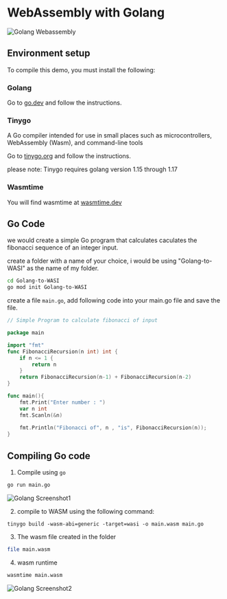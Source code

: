 # WebAssembly with Golang

![Golang Webassembly](https://raw.githubusercontent.com/jnyfah/enarx.github.io/main/static/img/tutorial/golang-wasi.jpg)

## Environment setup

To compile this demo, you must install the following:

### Golang

Go to [go.dev](https://go.dev/) and follow the instructions.

### Tinygo

A Go compiler intended for use in small places such as microcontrollers, WebAssembly (Wasm), and command-line tools

Go to [tinygo.org](https://tinygo.org/getting-started/install/) and follow the instructions.

please note: Tinygo requires golang version 1.15 through 1.17

### Wasmtime

You will find wasmtime at [wasmtime.dev](https://wasmtime.dev/)

## Go Code

we would create a simple Go program that calculates caculates the fibonacci sequence of an integer input.

create a folder with a name of your choice, i would be using "Golang-to-WASI" as the name of my folder.

```bash
cd Golang-to-WASI
go mod init Golang-to-WASI
```
create a file `main.go`, add following code into your main.go file and save the file.

```go
// Simple Program to calculate fibonacci of input

package main

import "fmt"
func FibonacciRecursion(n int) int {
    if n <= 1 {
        return n
    }
    return FibonacciRecursion(n-1) + FibonacciRecursion(n-2)
}

func main(){
    fmt.Print("Enter number : ")
    var n int
    fmt.Scanln(&n)
    
    fmt.Println("Fibonacci of", n , "is", FibonacciRecursion(n));
}

```
## Compiling Go code

1. Compile using `go` 

```bash
go run main.go
```
![Golang Screenshot1](https://raw.githubusercontent.com/jnyfah/enarx.github.io/main/static/img/tutorial/golang1.png)



2. compile to WASM using the following command:

```
tinygo build -wasm-abi=generic -target=wasi -o main.wasm main.go
```

3. The wasm file created in the folder

```bash
file main.wasm
```

4. wasm runtime
```bash
wasmtime main.wasm
```
![Golang Screenshot2](https://raw.githubusercontent.com/jnyfah/enarx.github.io/main/static/img/tutorial/golang2.png)
